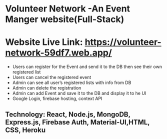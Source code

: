 # Volunteer Network -An Event Manger website(Full-Stack)

# Website Live Link: https://volunteer-network-59df7.web.app/

* Users can register for the Event and send it to the DB then see their own registered list
* Users can cancel the registered event
* Admin can see all user’s registered lists with info from DB
* Admin can delete the registration
* Admin can add Event and save it to the DB and display it to he UI
* Google Login, firebase hosting, context API

## Technology: React, Node.js, MongoDB, Express.js, Firebase Auth, Material-UI,HTML, CSS, Heroku
